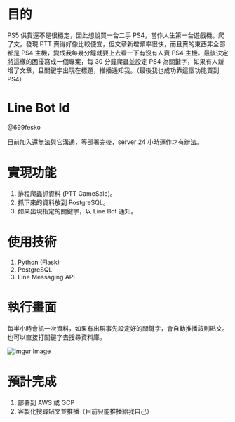 # 目的
PS5 供貨還不是很穩定，因此想說買一台二手 PS4，當作人生第一台遊戲機。爬了文，發現 PTT 賣得好像比較便宜，但文章新增頻率很快，而且賣的東西非全部都是 PS4 主機，變成我每幾分鐘就要上去看一下有沒有人賣 PS4 主機。最後決定將這樣的困擾寫成一個專案，每 30 分鐘爬蟲並設定 PS4 為關鍵字，如果有人新增了文章，且關鍵字出現在標題，推播通知我。（最後我也成功靠這個功能買到 PS4）

# Line Bot Id
@699fesko

目前加入還無法與它溝通，等部署完後，server 24 小時運作才有辦法。

# 實現功能
1. 排程爬蟲抓資料 (PTT GameSale)。
2. 抓下來的資料放到 PostgreSQL。
3. 如果出現指定的關鍵字，以 Line Bot 通知。

# 使用技術
1. Python (Flask)
2. PostgreSQL
3. Line Messaging API

# 執行畫面
每半小時會抓一次資料，如果有出現事先設定好的關鍵字，會自動推播該則貼文。也可以直接打關鍵字去搜尋資料庫。

![Imgur Image](https://imgur.com/kHVpc6B.jpg)

# 預計完成
1. 部署到 AWS 或 GCP
2. 客製化搜尋貼文並推播（目前只能推播給我自己）
